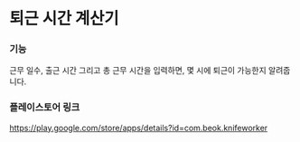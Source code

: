 # 퇴근 시간 계산기

### 기능
근무 일수, 출근 시간 그리고 총 근무 시간을 입력하면, 몇 시에 퇴근이 가능한지 알려줍니다.

### 플레이스토어 링크
https://play.google.com/store/apps/details?id=com.beok.knifeworker

